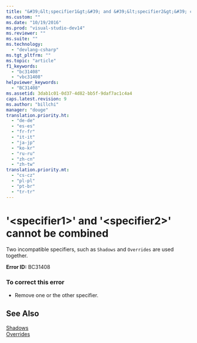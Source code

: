 ```yaml
---
title: "&#39;&lt;specifier1&gt;&#39; and &#39;&lt;specifier2&gt;&#39; cannot be combined | testtitle"
ms.custom: ""
ms.date: "10/19/2016"
ms.prod: "visual-studio-dev14"
ms.reviewer: ""
ms.suite: ""
ms.technology: 
  - "devlang-csharp"
ms.tgt_pltfrm: ""
ms.topic: "article"
f1_keywords: 
  - "bc31408"
  - "vbc31408"
helpviewer_keywords: 
  - "BC31408"
ms.assetid: 3dab1c01-0d37-4d82-bb5f-9daf7ac1c4a4
caps.latest.revision: 9
ms.author: "billchi"
manager: "douge"
translation.priority.ht: 
  - "de-de"
  - "es-es"
  - "fr-fr"
  - "it-it"
  - "ja-jp"
  - "ko-kr"
  - "ru-ru"
  - "zh-cn"
  - "zh-tw"
translation.priority.mt: 
  - "cs-cz"
  - "pl-pl"
  - "pt-br"
  - "tr-tr"
---
```

# &#39;&lt;specifier1&gt;&#39; and &#39;&lt;specifier2&gt;&#39; cannot be combined
Two incompatible specifiers, such as `Shadows` and `Overrides` are used together.  
  
 **Error ID:** BC31408  
  
### To correct this error  
  
-   Remove one or the other specifier.  
  
## See Also  
 [Shadows](../Topic/Shadows%20\(Visual%20Basic\).md)   
 [Overrides](../Topic/Overrides%20\(Visual%20Basic\).md)